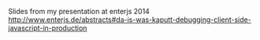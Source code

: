 Slides from my presentation at enterjs 2014
http://www.enterjs.de/abstracts#da-is-was-kaputt-debugging-client-side-javascript-in-production
